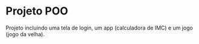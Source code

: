 # Projeto POO 
Projeto incluindo uma tela de login, um app (calculadora de IMC) e um jogo (jogo da velha).
